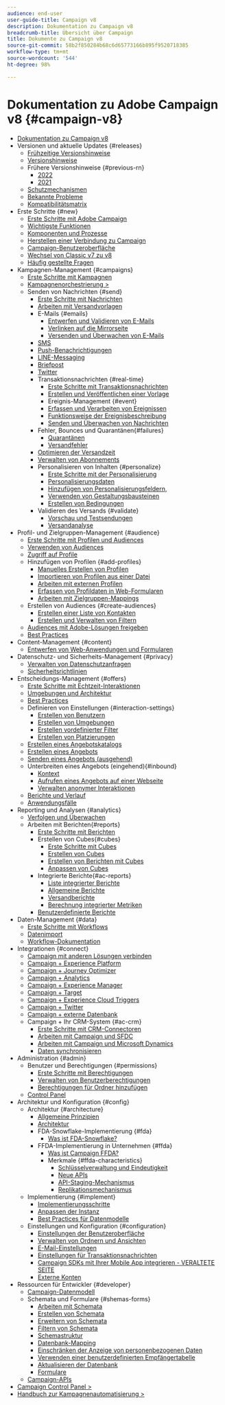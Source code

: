 ```yaml
---
audience: end-user
user-guide-title: Campaign v8
description: Dokumentation zu Campaign v8
breadcrumb-title: Übersicht über Campaign
title: Dokumente zu Campaign v8
source-git-commit: 58b2f850284b68c6d65773166b895f9520718385
workflow-type: tm+mt
source-wordcount: '544'
ht-degree: 98%

---
```



# Dokumentation zu Adobe Campaign v8 {#campaign-v8}

+ [Dokumentation zu Campaign v8](campaign-home.md)
+ Versionen und aktuelle Updates {#releases}
   + [Frühzeitige Versionshinweise](start/e-release-notes.md)
   + [Versionshinweise](start/release-notes.md)
   + Frühere Versionshinweise {#previous-rn}
      + [2022](start/release-notes-2022.md)
      + [2021](start/release-notes-2021.md)
   + [Schutzmechanismen](start/ac-guardrails.md)
   + [Bekannte Probleme](start/known-issues.md)
   + [Kompatibilitätsmatrix](start/compatibility-matrix.md)
+ Erste Schritte {#new}
   + [Erste Schritte mit Adobe Campaign](start/get-started.md)
   + [Wichtigste Funktionen](start/whats-new.md)
   + [Komponenten und Prozesse](start/ac-components.md)
   + [Herstellen einer Verbindung zu Campaign](start/connect.md)
   + [Campaign-Benutzeroberfläche](start/campaign-ui.md)
   + [Wechsel von Classic v7 zu v8](start/v7-to-v8.md)
   + [Häufig gestellte Fragen](start/campaign-faq.md)
+ Kampagnen-Management {#campaigns}
   + [Erste Schritte mit Kampagnen](start/campaigns.md)
   + [Kampagnenorchestrierung >](https://experienceleague.adobe.com/docs/campaign/automation/campaign-orchestration/set-up-campaigns.html?lang=de)
   + Senden von Nachrichten {#send}
      + [Erste Schritte mit Nachrichten](start/create-message.md)
      + [Arbeiten mit Versandvorlagen](send/create-templates.md)
      + E-Mails {#emails}
         + [Entwerfen und Validieren von E-Mails](send/email.md)
         + [Verlinken auf die Mirrorseite](send/mirror-page.md)
         + [Versenden und Überwachen von E-Mails](send/send.md)
      + [SMS](send/sms.md)
      + [Push-Benachrichtigungen ](send/push.md)
      + [LINE-Messaging](send/line.md)
      + [Briefpost](send/direct-mail.md)
      + [Twitter](send/twitter.md)
      + Transaktionsnachrichten {#real-time}
         + [Erste Schritte mit Transaktionsnachrichten](send/transactional.md)
         + [Erstellen und Veröffentlichen einer Vorlage](send/transactional-template.md)
         + Ereignis-Management {#event}
         + [Erfassen und Verarbeiten von Ereignissen](send/event-processing.md)
         + [Funktionsweise der Ereignisbeschreibung](send/event-description.md)
         + [Senden und Überwachen von Nachrichten](send/delivery-execution.md)
      + Fehler, Bounces und Quarantänen{#failures}
         + [Quarantänen](send/quarantines.md)
         + [Versandfehler](send/delivery-failures.md)
      + [Optimieren der Versandzeit](send/predictive.md)
      + [Verwalten von Abonnements](start/subscriptions.md)
      + Personalisieren von Inhalten {#personalize}
         + [Erste Schritte mit der Personalisierung](send/personalize.md)
         + [Personalisierungsdaten](send/personalization-data.md)
         + [Hinzufügen von Personalisierungsfeldern,](send/personalization-fields.md)
         + [Verwenden von Gestaltungsbausteinen](send/personalization-blocks.md)
         + [Erstellen von Bedingungen](send/conditions.md)
      + Validieren des Versands {#validate}
         + [Vorschau und Testsendungen](send/preview-and-proof.md)
         + [Versandanalyse](send/delivery-analysis.md)
+ Profil- und Zielgruppen-Management {#audience}
   + [Erste Schritte mit Profilen und Audiences](audiences/gs-audiences.md)
   + [Verwenden von Audiences](start/audiences.md)
   + [Zugriff auf Profile](audiences/view-profiles.md)
   + Hinzufügen von Profilen {#add-profiles}
      + [Manuelles Erstellen von Profilen](audiences/create-profiles.md)
      + [Importieren von Profilen aus einer Datei](audiences/import-profiles.md)
      + [Arbeiten mit externen Profilen](audiences/external-profiles.md)
      + [Erfassen von Profildaten in Web-Formularen](audiences/collect-profiles.md)
      + [Arbeiten mit Zielgruppen-Mappings](audiences/target-mappings.md)
   + Erstellen von Audiences {#create-audiences}
      + [Erstellen einer Liste von Kontakten](audiences/create-audiences.md)
      + [Erstellen und Verwalten von Filtern](audiences/create-filters.md)
   + [Audiences mit Adobe-Lösungen freigeben](start/shared-audiences.md)
   + [Best Practices](audiences/audiences-best-practices.md)
+ Content-Management {#content}
   + [Entwerfen von Web-Anwendungen und Formularen](dev/webapps.md)
+ Datenschutz- und Sicherheits-Management {#privacy}
   + [Verwalten von Datenschutzanfragen](start/privacy.md)
   + [Sicherheitsrichtlinien](config/security.md)
+ Entscheidungs-Management {#offers}
   + [Erste Schritte mit Echtzeit-Interaktionen](interaction/interaction.md)
   + [Umgebungen und Architektur](interaction/interaction-architecture.md)
   + [Best Practices](interaction/interaction-best-practices.md)
   + Definieren von Einstellungen {#interaction-settings}
      + [Erstellen von Benutzern](interaction/interaction-operators.md)
      + [Erstellen von Umgebungen](interaction/interaction-env.md)
      + [Erstellen vordefinierter Filter](interaction/interaction-predefined-filters.md)
      + [Erstellen von Platzierungen](interaction/interaction-offer-spaces.md)
   + [Erstellen eines Angebotskatalogs](interaction/interaction-offer-catalog.md)
   + [Erstellen eines Angebots](interaction/interaction-offer.md)
   + [Senden eines Angebots    (ausgehend)](interaction/interaction-send-offers.md)
   + Unterbreiten eines Angebots (eingehend){#inbound}
      + [Kontext](interaction/interaction-present-offers.md)
      + [Aufrufen eines Angebots auf einer Webseite](interaction/interaction-integration.md)
      + [Verwalten anonymer Interaktionen](interaction/anonymous-interactions.md)
   + [Berichte und Verlauf](interaction/interaction-tracking.md)
   + [Anwendungsfälle](interaction/interaction-use-cases.md)
+ Reporting und Analysen {#analytics}
   + [Verfolgen und Überwachen](start/tracking.md)
   + Arbeiten mit Berichten{#reports}
      + [Erste Schritte mit Berichten](reporting/gs-reporting.md)
      + Erstellen von Cubes{#cubes}
         + [Erste Schritte mit Cubes](reporting/gs-cubes.md)
         + [Erstellen von Cubes](reporting/cube-indicators.md)
         + [Erstellen von Berichten mit Cubes](reporting/cube-tables.md)
         + [Anpassen von Cubes](reporting/customize-cubes.md)
      + Integrierte Berichte{#ac-reports}
         + [Liste integrierter Berichte](reporting/built-in-reports.md)
         + [Allgemeine Berichte](reporting/global-reports.md)
         + [Versandberichte](reporting/delivery-reports.md)
         + [Berechnung integrierter Metriken](reporting/metrics-calculation.md)
      + [Benutzerdefinierte Berichte](reporting/custom-reports.md)
+ Daten-Management {#data}
   + [Erste Schritte mit Workflows](config/workflows.md)
   + [Datenimport](start/import.md)
   + [Workflow-Dokumentation](https://experienceleague.adobe.com/docs/campaign/automation/workflows/introduction/about-workflows.html?lang=de)
+ Integrationen {#connect}
   + [Campaign mit anderen Lösungen verbinden](connect/integration.md)
   + [Campaign + Experience Platform](connect/ac-aep.md)
   + [Campaign + Journey Optimizer](connect/ac-ajo.md)
   + [Campaign + Analytics](connect/ac-aa.md)
   + [Campaign + Experience Manager](connect/ac-aem.md)
   + [Campaign + Target](connect/ac-at.md)
   + [Campaign + Experience Cloud Triggers](connect/ac-triggers.md)
   + [Campaign + Twitter](connect/ac-tw.md)
   + [Campaign + externe Datenbank](connect/fda.md)
   + Campaign + Ihr CRM-System   {#ac-crm}
      + [Erste Schritte mit CRM-Connectoren](connect/crm.md)
      + [Arbeiten mit Campaign und SFDC](connect/ac-sfdc.md)
      + [Arbeiten mit Campaign und Microsoft Dynamics](connect/ac-ms-dyn.md)
      + [Daten synchronisieren](connect/crm-data-sync.md)
+ Administration {#admin}
   + Benutzer und Berechtigungen {#permissions}
      + [Erste Schritte mit Berechtigungen](start/gs-permissions.md)
      + [Verwalten von Benutzerberechtigungen](start/manage-permissions.md)
      + [Berechtigungen für Ordner hinzufügen](start/folder-permissions.md)
   + [Control Panel](config/self-service.md)
+ Architektur und Konfiguration {#config}
   + Architektur {#architecture}
      + [Allgemeine Prinzipien](architecture/general-architecture.md)
      + [Architektur](architecture/architecture.md)
      + FDA-Snowflake-Implementierung {#fda}
         + [Was ist FDA-Snowflake?](architecture/fda-deployment.md)
      + FFDA-Implementierung in Unternehmen {#ffda}
         + [Was ist Campaign FFDA?](architecture/enterprise-deployment.md)
         + Merkmale {#ffda-characteristics}
            + [Schlüsselverwaltung und Eindeutigkeit](architecture/keys.md)
            + [Neue APIs](architecture/new-apis.md)
            + [API-Staging-Mechanismus](architecture/staging.md)
            + [Replikationsmechanismus](architecture/replication.md)
   + Implementierung {#implement}
      + [Implementierungsschritte](start/implement.md)
      + [Anpassen der Instanz](dev/customize.md)
      + [Best Practices für Datenmodelle](dev/datamodel-best-practices.md)
   + Einstellungen und Konfiguration {#configuration}
      + [Einstellungen der Benutzeroberfläche](config/ui-settings.md)
      + [Verwalten von Ordnern und Ansichten](audiences/folders-and-views.md)
      + [E-Mail-Einstellungen](config/email-settings.md)
      + [Einstellungen für Transaktionsnachrichten](config/transactional-msg-settings.md)
      + [Campaign SDKs mit Ihrer Mobile App integrieren - VERALTETE SEITE](config/push-config.md)
      + [Externe Konten](config/external-accounts.md)
+ Ressourcen für Entwickler {#developer}
   + [Campaign-Datenmodell](dev/datamodel.md)
   + Schemata und Formulare {#shemas-forms}
      + [Arbeiten mit Schemata](dev/schemas.md)
      + [Erstellen von Schemata](dev/create-schema.md)
      + [Erweitern von Schemata](dev/extend-schema.md)
      + [Filtern von Schemata](dev/filter-schema.md)
      + [Schemastruktur](dev/schema-structure.md)
      + [Datenbank-Mapping](dev/database-mapping.md)
      + [Einschränken der Anzeige von personenbezogenen Daten](dev/restrict-pi-view.md)
      + [Verwenden einer benutzerdefinierten Empfängertabelle](dev/custom-recipient.md)
      + [Aktualisieren der Datenbank](dev/update-database-structure.md)
      + [Formulare](dev/forms.md)
   + [Campaign-APIs](dev/api.md)
+ [Campaign Control Panel >](https://experienceleague.adobe.com/docs/control-panel/using/control-panel-home.html?lang=de)
+ [Handbuch zur Kampagnenautomatisierung >](https://experienceleague.adobe.com/docs/campaign/automation/home.html?lang=de)
